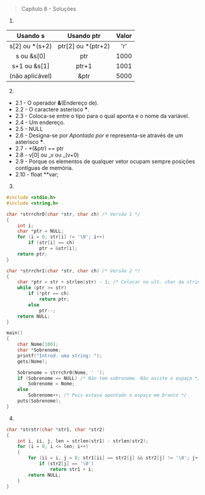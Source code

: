 > Capítulo 8 - Soluções

1.

|  **Usando s**   |   **Usando ptr**    | **Valor** |
| :-------------: | :-----------------: | :-------: |
| s[2] ou \*(s+2) | ptr[2] ou \*(ptr+2) |    'r'    |
|   s ou &s[0]    |         ptr         |   1000    |
|  s+1 ou &s[1]   |        ptr+1        |   1001    |
| (não aplicável) |        &ptr         |   5000    |

2.

- 2.1 - O operador **&**(Endereço de).
- 2.2 - O caractere asterisco **\***.
- 2.3 - Coloca-se entre o tipo para o qual aponta e o nome da variável.
- 2.4 - Um endereço.
- 2.5 - NULL
- 2.6 - Designa-se por _Apontado por_ e representa-se através de um asterisco **\***.
- 2.7 - \*(&ptr) == ptr
- 2.8 - v[0] ou _v ou _(v+0)
- 2.9 - Porque os elementos de qualquer vetor ocupam sempre posições contíguas de memória.
- 2.10 - float \*\*var;

3.

```c
#include <stdio.h>
#include <string.h>

char *strrchr0(char *str, char ch) /* Versão 1 */
{
    int i;
    char *ptr = NULL;
    for (i = 0; str[i] != '\0'; i++)
        if (str[i] == ch)
            ptr = &str[i];
    return ptr;
}

char *strrchr1(char *str, char ch) /* Versão 2 */
{
    char *ptr = str + strlen(str) - 1; /* Colocar no ult. char da string */
    while (ptr >= str)
        if (*ptr == ch)
            return ptr;
        else
            ptr--;
    return NULL;
}

main()
{
    char Nome[100];
    char *Sobrenome;
    printf("Introd. uma string: ");
    gets(Nome);

    Sobrenome = strrchr0(Nome, ' ');
    if (Sobrenome == NULL) /* Não tem sobrenome. Não existe o espaço */
        Sobrenome = Nome;
    else
        Sobrenome++; /* Pois estava apontado o espaço em branco */
    puts(Sobrenome);
}
```

4.

```c
char *strstr(char *str1, char *str2)
{
    int i, ii, j, len = strlen(str1) - strlen(str2);
    for (i = 0; i <= len; i++)
    {
        for (ii = i, j = 0; str1[ii] == str2[j] && str2[j] != '\0'; j++, ii++)
            if (str2[j] == '\0')
                return str1 + i;
        return NULL;
    }
}
```
